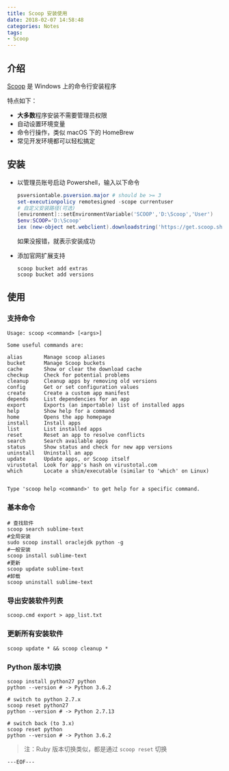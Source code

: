 ```yaml
---
title: Scoop 安装使用
date: 2018-02-07 14:58:48
categories: Notes 
tags:
- Scoop
---
```


## 介绍

[Scoop](https://scoop.sh/) 是 Windows 上的命令行安装程序

特点如下：

- **大多数**程序安装不需要管理员权限
- 自动设置环境变量
- 命令行操作，类似 macOS 下的 HomeBrew
- 常见开发环境都可以轻松搞定

## 安装

- 以管理员账号启动 Powershell，输入以下命令

    ```powershell
    psversiontable.psversion.major # should be >= 3
    set-executionpolicy remotesigned -scope currentuser
    # 自定义安装路径(可选)
    [environment]::setEnvironmentVariable('SCOOP','D:\Scoop','User')
    $env:SCOOP='D:\Scoop'
    iex (new-object net.webclient).downloadstring('https://get.scoop.sh')
    ```
    如果没报错，就表示安装成功

- 添加官网扩展支持

    ```shell
    scoop bucket add extras
    scoop bucket add versions
    ```

<escape><!-- more --></escape>

## 使用

### 支持命令

```shell
Usage: scoop <command> [<args>]

Some useful commands are:

alias       Manage scoop aliases
bucket      Manage Scoop buckets
cache       Show or clear the download cache
checkup     Check for potential problems
cleanup     Cleanup apps by removing old versions
config      Get or set configuration values
create      Create a custom app manifest
depends     List dependencies for an app
export      Exports (an importable) list of installed apps
help        Show help for a command
home        Opens the app homepage
install     Install apps
list        List installed apps
reset       Reset an app to resolve conflicts
search      Search available apps
status      Show status and check for new app versions
uninstall   Uninstall an app
update      Update apps, or Scoop itself
virustotal  Look for app's hash on virustotal.com
which       Locate a shim/executable (similar to 'which' on Linux)


Type 'scoop help <command>' to get help for a specific command.
```

### 基本命令

```shell
# 查找软件
scoop search sublime-text
#全局安装
sudo scoop install oraclejdk python -g 
#一般安装
scoop install sublime-text 
#更新
scoop update sublime-text 
#卸载
scoop uninstall sublime-text 
```

### 导出安装软件列表

`scoop.cmd export > app_list.txt` 

### 更新所有安装软件

`scoop update * && scoop cleanup *`

### Python 版本切换

```shell
scoop install python27 python
python --version # -> Python 3.6.2

# switch to python 2.7.x
scoop reset python27
python --version # -> Python 2.7.13

# switch back (to 3.x)
scoop reset python
python --version # -> Python 3.6.2
```
> 注：Ruby 版本切换类似，都是通过 `scoop reset` 切换

`---EOF---`